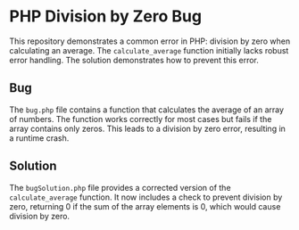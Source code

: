 # PHP Division by Zero Bug
This repository demonstrates a common error in PHP: division by zero when calculating an average.  The `calculate_average` function initially lacks robust error handling.  The solution demonstrates how to prevent this error.

## Bug
The `bug.php` file contains a function that calculates the average of an array of numbers.  The function works correctly for most cases but fails if the array contains only zeros.  This leads to a division by zero error, resulting in a runtime crash.

## Solution
The `bugSolution.php` file provides a corrected version of the `calculate_average` function.  It now includes a check to prevent division by zero, returning 0 if the sum of the array elements is 0, which would cause division by zero.